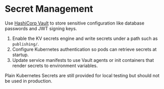 # Secret Management

Use [HashiCorp Vault](https://www.vaultproject.io/) to store sensitive configuration like database passwords and JWT signing keys.

1. Enable the KV secrets engine and write secrets under a path such as `publishing/`.
2. Configure Kubernetes authentication so pods can retrieve secrets at startup.
3. Update service manifests to use Vault agents or init containers that render secrets to environment variables.

Plain Kubernetes Secrets are still provided for local testing but should not be used in production.
